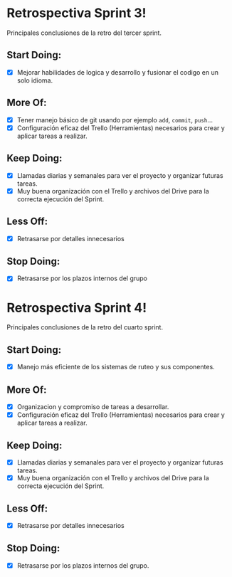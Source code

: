 # Retrospectiva Sprint 3!
Principales conclusiones de la retro del tercer sprint.
## Start Doing:
- [x] Mejorar habilidades de logica y desarrollo y fusionar el codigo en un solo idioma.
 ## More Of:
- [x] Tener manejo básico de git usando por ejemplo `add`, `commit`, `push`...
- [x] Configuración eficaz del Trello (Herramientas) necesarios para crear y aplicar tareas a realizar.
 ## Keep Doing:
- [x] Llamadas diarias y semanales para ver el proyecto y organizar futuras tareas.
- [x] Muy buena organización con el Trello y archivos del Drive para la correcta ejecución del Sprint. 
 ## Less Off:
- [x] Retrasarse por detalles innecesarios
 ## Stop Doing:
- [x] Retrasarse por los plazos internos del grupo

# Retrospectiva Sprint 4!
Principales conclusiones de la retro del cuarto sprint.
## Start Doing:
- [x] Manejo más eficiente de los sistemas de ruteo y sus componentes.
 ## More Of:
- [x] Organizacion y compromiso de tareas a desarrollar.
- [x] Configuración eficaz del Trello (Herramientas) necesarios para crear y aplicar tareas a realizar.
 ## Keep Doing:
- [x] Llamadas diarias y semanales para ver el proyecto y organizar futuras tareas.
- [x] Muy buena organización con el Trello y archivos del Drive para la correcta ejecución del Sprint. 
 ## Less Off:
- [x] Retrasarse por detalles innecesarios
 ## Stop Doing:
- [x] Retrasarse por los plazos internos del grupo.
